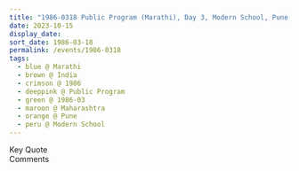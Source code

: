 ```yaml
---
title: "1986-0318 Public Program (Marathi), Day 3, Modern School, Pune, Maharashtra, India"
date: 2023-10-15
display_date: 
sort_date: 1986-03-18
permalink: /events/1986-0318
tags:
  - blue @ Marathi
  - brown @ India
  - crimson @ 1986
  - deeppink @ Public Program
  - green @ 1986-03
  - maroon @ Maharashtra
  - orange @ Pune
  - peru @ Modern School
---
```


<wave-list>
  <list-title color="green" width="75">Key Quote</list-title>
  <list-item color="BlanchedAlmond"  width="200"></list-item>
  <list-item color="Lavender"></list-item>
  <list-item color="BlanchedAlmond"></list-item>
</wave-list>

<br>

<wave-list>
  <list-title color="green" width="75">Comments</list-title>
  <list-item color="BlanchedAlmond"  width="200"></list-item>
  <list-item color="Lavender"></list-item>
  <list-item color="BlanchedAlmond"></list-item>
</wave-list>